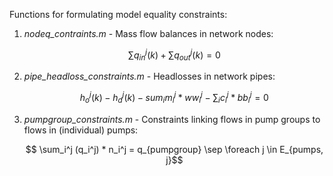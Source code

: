 Functions for formulating model equality constraints:
1. *nodeq_contraints.m* - Mass flow balances in network nodes: 
    ```math
        \sum q_{in}^j (k) + \sum q_{out}^j (k) = 0
    ```
2. *pipe_headloss_constraints.m* - Headlosses in network pipes:
    ```math
        h_o^j(k) − h_d^j (k) − sum_i {m_i^j * ww_i^j} - \sum_i {c_i^j * bb_i^j} = 0
    ```
3. *pumpgroup_constraints.m* - Constraints linking flows in pump groups to flows in (individual) pumps:
   ```math
        \sum_i^j (q_i^j) * n_i^j = q_{pumpgroup} \sep \foreach j \in E_{pumps, j}
   ```

